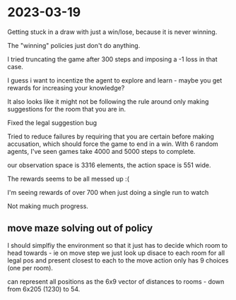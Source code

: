 # 2023-03-19

Getting stuck in a draw with just a win/lose, because it is never winning.

The "winning" policies just don't do anything.

I tried truncating the game after 300 steps and imposing a -1 loss in that case.

I guess i want to incentize the agent to explore and learn - maybe you get rewards
for increasing your knowledge?

It also looks like it might not be following the rule around only making suggestions
for the room that you are in.

Fixed the legal suggestion bug


Tried to reduce failures by requiring that you are certain before making accusation,
which should force the game to end in a win.  With 6 random agents, I've seen games
take 4000 and 5000 steps to complete.

our observation space is 3316 elements, the action space is 551 wide.

The rewards seems to be all messed up :(

I'm seeing rewards of over 700 when just doing a single run to watch

Not making much progress.


## move maze solving out of policy
I should simplfiy the environment so that it just has to decide which room to
head towards - ie on move step we just look up disace to each room for all legal pos
and present closest to each to the move action only has 9 choices (one per room).

can represent all positions as the 6x9 vector of distances to rooms - down from
6x205 (1230) to 54.
